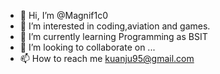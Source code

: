 - 👋 Hi, I’m @Magnif1c0
- 👀 I’m interested in coding,aviation and games.
- 🌱 I’m currently learning Programming as BSIT 
- 💞️ I’m looking to collaborate on ...
- 📫 How to reach me kuanju95@gmail.com

<!---
Magnif1c0/Magnif1c0 is a ✨ special ✨ repository because its `README.md` (this file) appears on your GitHub profile.
You can click the Preview link to take a look at your changes.
--->
